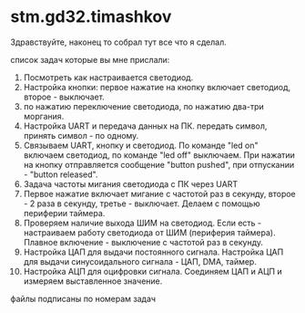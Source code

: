 # stm.gd32.timashkov

Здравствуйте, наконец то собрал тут все что я сделал.

список задач которые вы мне прислали:

1. Посмотреть как настраивается светодиод.
2. Настройка кнопки: первое нажатие на кнопку включает светодиод, второе - выключает.
3. по нажатию переключение светодиода, по нажатию два-три моргания.
4. Настройка UART и передача данных на ПК. передать символ, принять символ - по одному.
5. Связываем UART, кнопку и светодиод. По команде "led on" включаем светодиод, по команде "led off" выключаем. При нажатии на кнопку отправляется сообщение "button pushed", при отпускании - "button released".
6. Задача частоты мигания светодиода с ПК через UART
7. Первое нажатие включает мигание с частотой раз в секунду, второе - 2 раза в секунду, третье - выключает. Делаем с помощью периферии таймера.
8. Проверяем наличие выхода ШИМ на светодиод. Если есть - настраиваем работу светодиода от ШИМ (периферия таймера). Плавное включение - выключение с частотой раз в секунду.
9. Настройка ЦАП для выдачи постоянного сигнала. Настройка ЦАП для выдачи синусоидального сигнала - ЦАП, DMA, таймер.
10. Настройка АЦП для оцифровки сигнала. Соединяем ЦАП и АЦП и измеряем выставленное значение.

файлы подписаны по номерам задач

